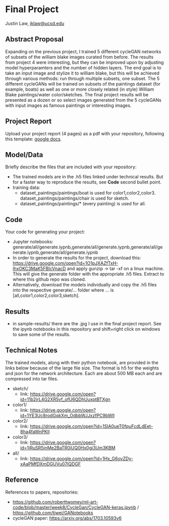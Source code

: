 # Final Project

Justin Law, jklaw@ucsd.edu

## Abstract Proposal

Expanding on the previous project, I trained 5 different cycleGAN networks of subsets of the william blake images curated from before. The results from project 4 were interesting, but they can be improved upon by adjusting model hyperparamters and the number of hidden layers. The end goal is to take an input image and stylize it to william blake, but this will be achieved through various methods: run through multiple subsets, one subset. The 5 different cycleGANs will be trained on subsets of the paintings dataset (for example, boats) as well as one or more closely related (in style) William Blake paintings/water color/sketches. The final project results will be presented as a dozen or so select images generated from the 5 cycleGANs with input images as famous paintings or interesting images.

## Project Report

Upload your project report (4 pages) as a pdf with your repository, following this template: [google docs](https://docs.google.com/document/d/133H59WZBmH6MlAgFSskFLMQITeIC5d9b2iuzsOfa4E8/edit?usp=sharing).

## Model/Data

Briefly describe the files that are included with your repository:
- The trained models are in the .h5 files linked under technical results. But for a faster way to reproduce the results, see **Code**
second bullet point.
- training data:
    - dataset_paintings/paintings/boat is used for color1,color2,color3. dataset_paintings/paintings/chair is used for sketch.
    - dataset_paintings/paintings/* (every painting) is used for all.

## Code

Your code for generating your project:
- Jupyter notebooks: generate/all/generate.iypnb,generate/all/generate.iypnb,generate/all/generate.iypnb,generate/all/generate.iypnb
- In order to generate the results for the project, download this: https://drive.google.com/open?id=1O1pJXAZfTxH-lhxOKC3MaK5FBlcVnacD
and apply gunzip -> tar -xf on a linux machine. This will give the generate folder with the appropriate .h5 files. Extract to where
this github repo was cloned.
- Alternatively, download the models individually and copy the .h5 files into the respective generate/... folder where ... is [all,color1,color2,color3,sketch].

## Results

- in sample-results/ there are the .jpg I use in the final project report. See the ipynb notebooks in this repository and shift+right click on windows to save some of the results.

## Technical Notes

The trained models, along with their python notebook, are provided in the links below because of the large file size. The format is h5 for the weights and json for the network architecture. Each are about 500 MB each and are compressed into tar files.

- sketch/
	- link: https://drive.google.com/open?id=11b2jrL4G2XR5vf_ofU6QDhUuxptBTXgn
- color1/
	- link: https://drive.google.com/open?id=1YE3Uc8rodGqkXm_OdbbWJJxzfPC9bWIl
- color2/
	- link: https://drive.google.com/open?id=1SIA0ueT0fpuFcdLdEet-8ha4faWnPKll
- color3/
	- link: https://drive.google.com/open?id=1jRuSR5inMe2BaTR0iUQ0Hx0gj3Um3KBM
- all/
	- link: https://drive.google.com/open?id=1Hx_G6ovZDy-xAaPMfDXmDGUVu07lQDGF
## Reference

References to papers, repositories:
- https://github.com/roberttwomey/ml-art-code/blob/master/week8/CycleGan/CycleGAN-keras.ipynb / https://github.com/tjwei/GANotebooks
- cycleGAN paper: https://arxiv.org/abs/1703.10593v6